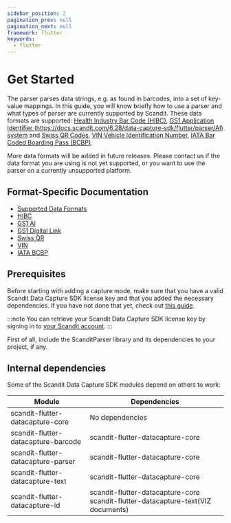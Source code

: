 ```yaml
---
sidebar_position: 2
pagination_prev: null
pagination_next: null
framework: flutter
keywords:
  - flutter
---
```


# Get Started

The parser parses data strings, e.g. as found in barcodes, into a set of key-value mappings. In this guide, you will know briefly how to use a parser and what types of parser are currently supported by Scandit. These data formats are supported: [Health Industry Bar Code (HIBC)](https://docs.scandit.com/6.28/data-capture-sdk/flutter/parser/hibc.html), [GS1 Application Identifier (https://docs.scandit.com/6.28/data-capture-sdk/flutter/parser/AI) system](https://docs.scandit.com/6.28/data-capture-sdk/flutter/parser/gs1ai.html) and [Swiss QR Codes](https://docs.scandit.com/6.28/data-capture-sdk/flutter/parser/swissqr.html), [VIN Vehicle Identification
Number](https://docs.scandit.com/6.28/data-capture-sdk/flutter/parser/vin.html), [IATA Bar Coded Boarding Pass (BCBP)](https://docs.scandit.com/6.28/data-capture-sdk/flutter/parser/iata-bcbp.html).

More data formats will be added in future releases. Please contact us if the data format you are using is not yet supported, or you want to use the parser on a currently unsupported platform.

## Format-Specific Documentation

- [Supported Data Formats](https://docs.scandit.com/6.28/data-capture-sdk/flutter/parser/formats.html)
- [HIBC](https://docs.scandit.com/6.28/data-capture-sdk/flutter/parser/hibc.html)
- [GS1 AI](https://docs.scandit.com/6.28/data-capture-sdk/flutter/parser/gs1ai.html)
- [GS1 Digital Link](https://docs.scandit.com/6.28/data-capture-sdk/flutter/parser/gs1-digital-link.html)
- [Swiss QR](https://docs.scandit.com/6.28/data-capture-sdk/flutter/parser/swissqr.html)
- [VIN](https://docs.scandit.com/6.28/data-capture-sdk/flutter/parser/vin.html)
- [IATA BCBP](https://docs.scandit.com/6.28/data-capture-sdk/flutter/parser/iata-bcbp.html)

## Prerequisites

Before starting with adding a capture mode, make sure that you have a valid Scandit Data Capture SDK license key and that you added the necessary dependencies. If you have not done that yet, check out [this guide](../add-sdk.md).

:::note
You can retrieve your Scandit Data Capture SDK license key by signing in to [your Scandit account](https://ssl.scandit.com/dashboard/sign-in).
:::

First of all, include the ScanditParser library and its dependencies to your project, if any.

## Internal dependencies

Some of the Scandit Data Capture SDK modules depend on others to work:

| Module                              | Dependencies                                                                     |
| ----------------------------------- | -------------------------------------------------------------------------------- |
| scandit-flutter-datacapture-core    | No dependencies                                                                  |
| scandit-flutter-datacapture-barcode | scandit-flutter-datacapture-core                                                 |
| scandit-flutter-datacapture-parser  | scandit-flutter-datacapture-core                                                 |
| scandit-flutter-datacapture-text    | scandit-flutter-datacapture-core                                                 |
| scandit-flutter-datacapture-id      | scandit-flutter-datacapture-core scandit-flutter-datacapture-text(VIZ documents) |
